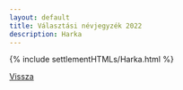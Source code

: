 ```yaml
---
layout: default
title: Választási névjegyzék 2022
description: Harka
---
```


{% include settlementHTMLs/Harka.html %}

[Vissza](../)